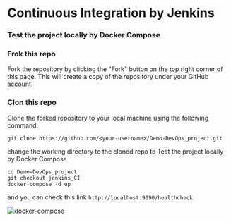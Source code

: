 # Continuous Integration by Jenkins

### Test the project locally by Docker Compose
 

### Frok this repo

Fork the repository by clicking the "Fork" button on the top right corner of this page. This will create a copy of the repository under your GitHub account.

### Clon this repo

Clone the forked repository to your local machine using the following command:

```
git clone https://github.com/<your-username>/Demo-DevOps_project.git
```

change the working directory to the cloned repo to Test the project locally by Docker Compose 

```
cd Demo-DevOps_project
git checkout jenkins_CI
docker-compose -d up 
```
and you can check this link 
`http://localhost:9090/healthcheck`

![docker-compose](https://github.com/Mohmed3del/Demo-DevOps-project/blob/main/screenshots/docker-compose.png)
